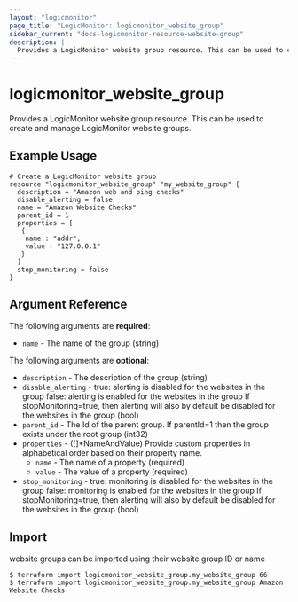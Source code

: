 ```yaml
---
layout: "logicmonitor"
page_title: "LogicMonitor: logicmonitor_website_group"
sidebar_current: "docs-logicmonitor-resource-website-group"
description: |-
  Provides a LogicMonitor website group resource. This can be used to create and manage LogicMonitor website groups.
---
```


# logicmonitor_website_group

Provides a LogicMonitor website group resource. This can be used to create and manage LogicMonitor website groups.

## Example Usage
```hcl
# Create a LogicMonitor website group
resource "logicmonitor_website_group" "my_website_group" {
  description = "Amazon web and ping checks"
  disable_alerting = false
  name = "Amazon Website Checks"
  parent_id = 1
  properties = [
   {
    name : "addr",
    value : "127.0.0.1"
   }  
  ]
  stop_monitoring = false
}
```

## Argument Reference

The following arguments are **required**:
* `name` - The name of the group
   (string)

The following arguments are **optional**:
* `description` - The description of the group (string)
* `disable_alerting` - true: alerting is disabled for the websites in the group
false: alerting is enabled for the websites in the group
If stopMonitoring=true, then alerting will also by default be disabled for the websites in the group (bool)
* `parent_id` - The Id of the parent group. If parentId=1 then the group exists under the root  group (int32)
* `properties` -  ([]*NameAndValue)
    Provide custom properties in alphabetical order based on their property name.
  + `name` - The name of a property (required)
  + `value` - The value of a property (required)
* `stop_monitoring` - true: monitoring is disabled for the websites in the group
false: monitoring is enabled for the websites in the group
If stopMonitoring=true, then alerting will also by default be disabled for the websites in the group (bool)

## Import

website groups can be imported using their website group ID or name
```
$ terraform import logicmonitor_website_group.my_website_group 66
$ terraform import logicmonitor_website_group.my_website_group Amazon Website Checks
```